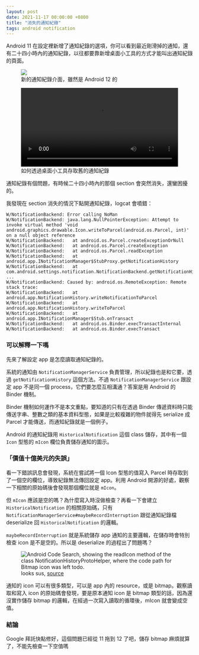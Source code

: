 ```yaml
---
layout: post
date: 2021-11-17 00:00:00 +0800
title: "消失的通知紀錄"
tags: android notification
---
```

Android 11 在設定裡新增了通知紀錄的選項，你可以看到最近剛滑掉的通知，還有二十四小時內的通知紀錄，以往都要靠新增桌面小工具的方式才能叫出通知紀錄的頁面。

<figure>
<img src="{{site.baseUrl}}/assets/disappeared-notification-history/notification-history.png">
<figcaption>新的通知紀錄介面，雖然是 Android 12 的</figcaption>
</figure>

<figure style="display: flex;flex-direction: column;">
<video style="max-height: 600px;" src="{{site.baseUrl}}/assets/disappeared-notification-history/adding-notification-log-widget.mp4" controls></video>
<figcaption>如何透過桌面小工具存取舊的通知紀錄</figcaption>
</figure>

通知紀錄有個問題，有時候二十四小時內的那個 section 會突然消失，還蠻困擾的。

我發現在 section 消失的情況下點開通知紀錄，logcat 會噴錯：
```
W/NotificationBackend: Error calling NoMan
W/NotificationBackend: java.lang.NullPointerException: Attempt to invoke virtual method 'void android.graphics.drawable.Icon.writeToParcel(android.os.Parcel, int)' on a null object reference
W/NotificationBackend:   at android.os.Parcel.createExceptionOrNull
W/NotificationBackend:   at android.os.Parcel.createException
W/NotificationBackend:   at android.os.Parcel.readException
W/NotificationBackend:   at android.app.INotificationManager$StubProxy.getNotificationHistory
W/NotificationBackend:   at com.android.settings.notification.NotificationBackend.getNotificationHistory
...
W/NotificationBackend: Caused by: android.os.RemoteException: Remote stack trace:
W/NotificationBackend:   at android.app.NotificationHistory.writeNotificationToParcel
W/NotificationBackend:   at android.app.NotificationHistory.writeToParcel
W/NotificationBackend:   at android.app.INotificationManager$Stub.onTransact
W/NotificationBackend:   at android.os.Binder.execTransactInternal
W/NotificationBackend:   at android.os.Binder.execTransact
```

### 可以解釋一下嗎
先來了解設定 app 是怎麼讀取通知紀錄的。

系統的通知由 `NotificationManagerService` 負責管理，所以紀錄也是和它要，透過 `getNotificationHistory` 這個方法。不過 `NotificationManagerService` 跟設定 app 不是同一個 process，它們要怎麼互相溝通？答案是用 Android 的 Binder 機制。

Binder 機制如何運作不是本文重點，要知道的只有在透過 Binder 傳遞資料時只能傳送字串、整數之類的基本資料型態，如果是比較複雜的物件就得先 serialize 成 Parcel 才能傳送，而通知紀錄就是一個例子。

Android 的通知紀錄用 `HistoricalNotification` 這個 class 儲存，其中有一個 `Icon` 型態的 `mIcon` 欄位負責儲存通知的圖示。

### 「價值十億美元的失誤」
看一下錯誤訊息會發現，系統在嘗試將一個 Icon 型態的值寫入 Parcel 時存取到了一個空的欄位，導致紀錄無法傳回設定 app。利用 Android 開源的好處，觀察一下相關的原始碼後會發現那個欄位就是 `mIcon`。

但 `mIcon` 應該是空的嗎？為什麼寫入時沒做檢查？再看一下會建立 `HistoricalNotification` 的相關原始碼，只有 `NotificationManagerService#maybeRecordInterruption` 跟從通知紀錄檔 deserialize 回 `HistoricalNotification` 的邏輯。

`maybeRecordInterruption` 就是系統儲存 app 通知的主要邏輯，在儲存時會特別檢查 icon 是不是空的。所以是 deserialize 的過程出了問題嗎？

<figure>
<img alt="Android Code Search, showing the readIcon method of the class NotificationHistoryProtoHelper, where the code path for Bitmap icon was left todo." src="{{ site.baseUrl }}/assets/disappeared-notification-history/proto-helper.png">
<figcaption>looks sus, <a href="https://cs.android.com/android/platform/superproject/+/master:frameworks/base/services/core/java/com/android/server/notification/NotificationHistoryProtoHelper.java;l=220;drc=master">source</a></figcaption>
</figure>

通知的 icon 可以有很多類型，可以是 app 內的 resource，或是 bitmap。觀察讀取和寫入 icon 的原始碼會發現，要是原本通知 icon 是 bitmap 類型的話，因為還沒實作儲存 bitmap 的邏輯，在經過一次寫入讀取的循環後，mIcon 就會變成空值。

### 結論
Google 拜託快點修好，這個問題已經從 11 拖到 12 了吧，儲存 bitmap 麻煩就算了，不能先檢查一下空值嗎
